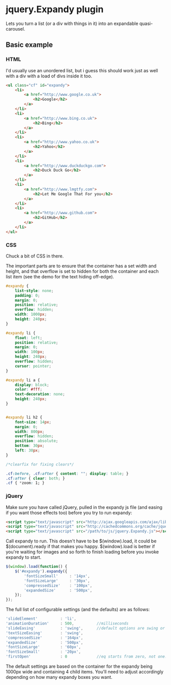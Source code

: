 # jquery.Expandy plugin

Lets you turn a list (or a div with things in it) into an expandable quasi-carousel.

## Basic example

### HTML

I'd usually use an unordered list, but i guess this should work just as well with a div with a load of divs inside it too.

```html
<ul class="cf" id="expandy">
	<li>
		<a href="http://www.google.co.uk">
			<h2>Google</h2>
		</a>
	</li>
	<li>
		<a href="http://www.bing.co.uk">
			<h2>Bing</h2>
		</a>
	</li>
	<li>
		<a href="http://www.yahoo.co.uk">
			<h2>Yahoo</h2>
		</a>
	</li>
	<li>
		<a href="http://www.duckduckgo.com">
			<h2>Duck Duck Go</h2>
		</a>
	</li>
	<li>
		<a href="http://www.lmgtfy.com">
			<h2>Let Me Google That For you</h2>
		</a>
	</li>
	<li>
		<a href="http://www.github.com">
			<h2>GitHub</h2>
		</a>
	</li>
</ul>
```

### CSS

Chuck a bit of CSS in there.

The important parts are to ensure that the container has a set width and height, and that overflow is set to hidden for both the container and each list item (see the demo for the text hiding off-edge).

```css
#expandy {
	list-style: none;
	padding: 0;
	margin: 0;
	position: relative;
	overflow: hidden;
	width: 1000px;
	height: 240px;
}

#expandy li {
	float: left;
	position: relative;
	margin: 0;
	width: 100px;
	height: 240px;
	overflow: hidden;
	cursor: pointer;
}

#expandy li a {
	display: block;
	color: #fff;
	text-decoration: none;
	height: 240px;
}


#expandy li h2 {
	font-size: 14px;
	margin: 0;
	width: 800px;
	overflow: hidden;
	position: absolute;
	bottom: 30px;
	left: 30px;
}

/*clearfix for fixing clears*/

.cf:before, .cf:after { content: ""; display: table; }
.cf:after { clear: both; }
.cf { *zoom: 1; }
```

### jQuery

Make sure you have called jQuery, pulled in the expandy js file (and easing if you want those effects too) before you try to run expandy:

```html
<script type="text/javascript" src="http://ajax.googleapis.com/ajax/libs/jquery/1.7.1/jquery.min.js"></script>
<script type="text/javascript" src="http://cachedcommons.org/cache/jquery-easing/1.3.0/javascripts/jquery-easing-min.js"></script>
<script type="text/javascript" src="/path/to/js/jquery.Expandy.js"></script>
```

Call expandy to run. This doesn't have to be $(window).load, it could be $(document).ready if that makes you happy. $(window).load is better if you're waiting for images and so forth to finish loading before you invoke expandy to start.

```javascript
$(window).load(function() {
	$('#expandy').expandy({
		'fontSizeSmall'		: '14px',
		'fontSizeLarge'		: '30px',
		'compressedSize'	: '100px',
		'expandedSize'		: '500px',
	});
});
```

The full list of configurable settings (and the defaults) are as follows:

```javascript
'slideElement' 			: 'li',
'animationDuration' 	: 500,			//milliseconds
'slideEasing'			: 'swing',		//default options are swing or linear
'textSizeEasing'		: 'swing',
'compressedSize'		: '164px',
'expandedSize'			: '500px',
'fontSizeLarge'			: '60px',
'fontSizeSmall'			: '20px',
'firstOpen'				: 0				//eq starts from zero, not one.
```

The default settings are based on the container for the expandy being 1000px wide and containing 4 child items. You'll need to adjust accordingly depending on how many expandy boxes you want.